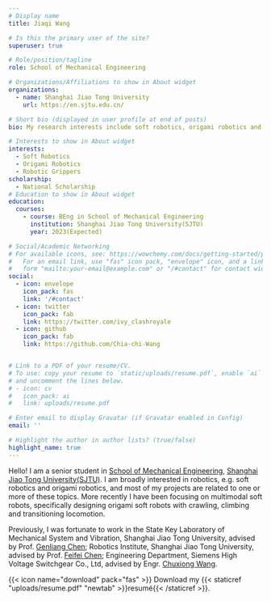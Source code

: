 ```yaml
---
# Display name
title: Jiaqi Wang

# Is this the primary user of the site?
superuser: true

# Role/position/tagline
role: School of Mechanical Engineering

# Organizations/Affiliations to show in About widget
organizations:
  - name: Shanghai Jiao Tong University 
    url: https://en.sjtu.edu.cn/

# Short bio (displayed in user profile at end of posts)
bio: My research interests include soft robotics, origami robotics and Robotic Grippers.

# Interests to show in About widget
interests:
  - Soft Robotics
  - Origami Robotics
  - Robotic Grippers
scholarship:
  - National Scholarship
# Education to show in About widget
education:
  courses:
    - course: BEng in School of Mechanical Engineering
      institution: Shanghai Jiao Tong University(SJTU)
      year: 2023(Expected)

# Social/Academic Networking
# For available icons, see: https://wowchemy.com/docs/getting-started/page-builder/#icons
#   For an email link, use "fas" icon pack, "envelope" icon, and a link in the
#   form "mailto:your-email@example.com" or "/#contact" for contact widget.
social:
  - icon: envelope
    icon_pack: fas
    link: '/#contact'
  - icon: twitter
    icon_pack: fab
    link: https://twitter.com/ivy_clashroyale
  - icon: github
    icon_pack: fab
    link: https://github.com/Chia-chi-Wang


# Link to a PDF of your resume/CV.
# To use: copy your resume to `static/uploads/resume.pdf`, enable `ai` icons in `params.toml`,
# and uncomment the lines below.
# - icon: cv
#   icon_pack: ai
#   link: uploads/resume.pdf

# Enter email to display Gravatar (if Gravatar enabled in Config)
email: ''

# Highlight the author in author lists? (true/false)
highlight_name: true
---
```


Hello! I am a senior student in [School of Mechanical Engineering](https://me.sjtu.edu.cn/en/), [Shanghai Jiao Tong University(SJTU)](https://en.sjtu.edu.cn/). I am broadly interested in robotics, e.g. soft robotics and origami robotics, and most of my projects are related to one or more of these topics. More recently  I have been focusing on multimodal soft robots, specifically designing origami soft robots with crawling, climbing and transitioning locomotion. 

Previously, I was fortunate to work in the State Key Laboratory of Mechanical System and Vibration, Shanghai Jiao Tong University, advised by Prof. [Genliang Chen](https://scholar.google.com/citations?hl=zh-CN&user=ggFP0yIAAAAJ); Robotics Institute, Shanghai Jiao Tong University, advised by Prof. [Feifei Chen](https://scholar.google.com/citations?hl=zh-CN&user=mlDNufQAAAAJ); Engineering Department, Siemens High Voltage Switchgear Co., Ltd, advised by Engr. [Chuxiong Wang](https://ccpt.cnki.net/kcms/detail/knetsearch.aspx?dbcode=CJFQ&sfield=au&skey=%e7%8e%8b%e6%a5%9a%e9%9b%84&code=42551558).

{{< icon name="download" pack="fas" >}} Download my {{< staticref "uploads/resume.pdf" "newtab" >}}resumé{{< /staticref >}}.
